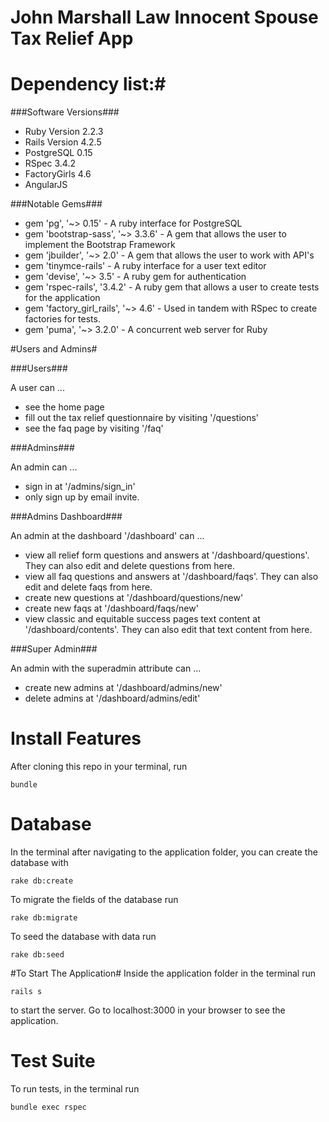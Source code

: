 # John Marshall Law Innocent Spouse Tax Relief App #

# Dependency list:#

###Software Versions###
* Ruby Version 2.2.3
* Rails Version 4.2.5
* PostgreSQL 0.15
* RSpec 3.4.2
* FactoryGirls 4.6
* AngularJS

###Notable Gems###
* gem 'pg', '~> 0.15' - A ruby interface for PostgreSQL
* gem 'bootstrap-sass', '~> 3.3.6' - A gem that allows the user to implement the Bootstrap Framework
* gem 'jbuilder', '~> 2.0' - A gem that allows the user to work with API's
* gem 'tinymce-rails' - A ruby interface for a user text editor
* gem 'devise', '~> 3.5' - A ruby gem for authentication
* gem 'rspec-rails', '3.4.2' - A ruby gem that allows a user to create tests for the application
* gem 'factory_girl_rails', '~> 4.6' - Used in tandem with RSpec to create factories for tests.
* gem 'puma', '~> 3.2.0' - A concurrent web server for Ruby

#Users and Admins#

###Users###

A user can ...
* see the home page 
* fill out the tax relief questionnaire by visiting '/questions'
* see the faq page by visiting '/faq'

###Admins###

An admin can ...
* sign in at '/admins/sign_in'
* only sign up by email invite.

###Admins Dashboard###

An admin at the dashboard '/dashboard' can ...
* view all relief form questions and answers at '/dashboard/questions'. They can also edit and delete questions from here.
* view all faq questions and answers at '/dashboard/faqs'. They can also edit and delete faqs from here.
* create new questions at '/dashboard/questions/new'
* create new faqs at '/dashboard/faqs/new'
* view classic and equitable success pages text content at '/dashboard/contents'. They can also edit that text content from here.

###Super Admin###

An admin with the superadmin attribute can ...
* create new admins at '/dashboard/admins/new'
* delete admins at '/dashboard/admins/edit'

# Install Features #
After cloning this repo in your terminal, run
```terminal
bundle
```

# Database #
In the terminal after navigating to the application folder, you can create the database with
```terminal
rake db:create
```
To migrate the fields of the database run
```terminal
rake db:migrate
```
To seed the database with data run
```terminal
rake db:seed
```

#To Start The Application#
Inside the application folder in the terminal run
```terminal
rails s
```
to start the server. Go to localhost:3000 in your browser to see the application.

# Test Suite #
To run tests, in the terminal run
```terminal
bundle exec rspec
```


